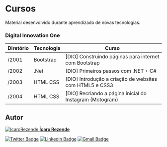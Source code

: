# Cursos
Material desenvolvido durante aprendizado de novas tecnologias.

### Digital Innovation One

Diretório | Tecnologia | Curso
--------- | ---------- | ---------------------------------------
/2001 | Bootstrap |[DIO] Construindo páginas para internet com Bootstrap
/2002 | .Net |[DIO] Primeiros passos com .NET + C#
/2003 | HTML CSS |[DIO] Introdução a criação de websites com HTML5 e CSS3
/2004 | HTML CSS |[DIO] Recriando a página inicial do Instagram (Motogram)


## Autor

<a href="https://github.com/icarorezende">
 <img src="https://avatars3.githubusercontent.com/u/20097405?s=460&u=98cee994f3a612f3637df4dbcc1b9cdd582772d8&v=4" alt="IcaroRezende"  />
 <b><a href="https://github.com/icarorezende">Ícaro Rezende</a></b>
</a>
<br />

[![Twitter Badge](https://img.shields.io/badge/-@icarorezende-1ca0f1?style=flat-square&labelColor=1ca0f1&logo=twitter&logoColor=white&link=https://twitter.com/icarorezende)](https://twitter.com/icarorezende)
[![Linkedin Badge](https://img.shields.io/badge/-IcaroRezende-blue?style=flat-square&logo=Linkedin&logoColor=white&link=https://www.linkedin.com/in/icarorezende/)](https://www.linkedin.com/in/icarorezende/) 
[![Gmail Badge](https://img.shields.io/badge/-contato@icarorezende.com-c14438?style=flat-square&logo=Gmail&logoColor=white&link=mailto:contato@icarorezende.com)](mailto:contato@icarorezende.com)
